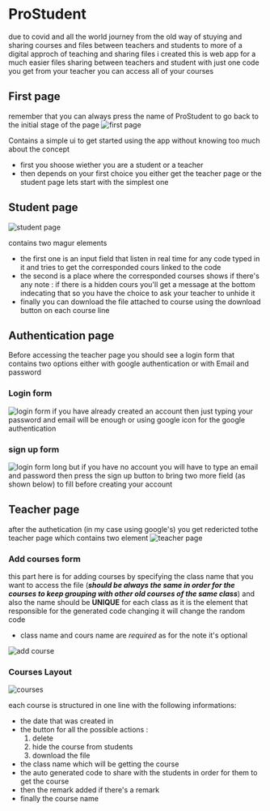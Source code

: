 # ProStudent

due to covid and all the world journey from the old way of stuying and sharing courses and files between teachers and students to more of a digital approch of teaching and sharing files i created this is web app for a much easier files sharing between teachers and student with just one code you get from your teacher you can access all of your courses

## First page

remember that you can always press the name of ProStudent to go back to the initial stage of the page
![first page](./src/media/mainpage.png)

Contains a simple ui to get started using the app without knowing too much about the concept

- first you shoose wiether you are a student or a teacher
- then depends on your first choice you either get the teacher page or the student page
  lets start with the simplest one

## Student page

![student page](./src/media/studentpage.png)

contains two magur elements

- the first one is an input field that listen in real time for any code typed in it and tries to get the corresponded cours linked to the code
- the second is a place where the corresponded courses shows if there's any
  note : if there is a hidden cours you'll get a message at the bottom indecating that so you have the choice to ask your teacher to unhide it
- finally you can download the file attached to course using the download button on each course line

## Authentication page

Before accessing the teacher page you should see a login form that contains two options either with google authentication or with Email and password

### Login form

![login form](./src/media/loginform.png)
if you have already created an account then just typing your password and email will be enough or using google icon for the google authentication

### sign up form

![login form long](./src/media/loginformlong.png)
but if you have no account you will have to type an email and password then press the sign up button to bring two more field (as shown below) to fill before creating your account

## Teacher page

after the authetication (in my case using google's) you get redericted tothe teacher page which contains two element
![teacher page](./src/media/teacherpage.png)

### Add courses form

this part here is for adding courses by specifying the class name that you want to access the file (_**should be always the same in order for the courses to keep grouping with other old courses of the same class**_) and also the name should be **UNIQUE** for each class as it is the element that responsible for the generated code changing it will change the random code

- class name and cours name are _required_ as for the note it's optional

![add course](./src/media/addcourse.png)

### Courses Layout

![courses](./src/media/courses.png)

each course is structured in one line with the following informations:

- the date that was created in
- the button for all the possible actions :
  1.  delete
  2.  hide the course from students
  3.  download the file
- the class name which will be getting the course
- the auto generated code to share with the students in order for them to get the course
- then the remark added if there's a remark
- finally the course name

